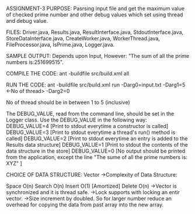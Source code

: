 
ASSIGNMENT-3
PURPOSE: Pasrsing input file and get the maximum value of checked prime number and other debug values which set using thread and debug value.

FILES: Driver.java, Results.java, ResultInterface.java, StdoutInterface.java, StoreDataInterface.java, CreateWorker.java, WorkerThread.java, FileProcessor.java, IsPrime.java, Logger.java.

SAMPLE OUTPUT: Depends upon Input, However:   ”The sum of all the prime numbers is:251699515".

COMPILE THE CODE: ant -buildfile src/build.xml all

RUN THE CODE: ant -buildfile src/build.xml run -Darg0=input.txt -Darg1=5 <-No of thread> -Darg2=0 <Debug Value>

No of thread should be in between 1 to 5 (inclusive)

The DEBUG_VALUE, read from the command line, should be set in the Logger class. 
Use the DEBUG_VALUE in the following way:
DEBUG_VALUE=4 [Print to stdout everytime a constructor is called] 
DEBUG_VALUE=3 [Print to stdout everytime a thread's run() method is called] 
DEBUG_VALUE=2 [Print to stdout everytime an entry is added to the Results data structure]
DEBUG_VALUE=1 [Print to stdout the contents of the data structure in the store] 
DEBUG_VALUE=0 [No output should be printed from the application, except the line "The sume of all the prime numbers is: XYZ" ]

CHOICE OF DATA STRUCTURE: Vector
->Complexity of Data Structure:
		
Space	O(n)
Search	O(n)
Insert	O(1) [Amortized]
Delete	O(n)
->Vector is synchronized and it is thread safe.
->Lock supports with locking an entir vector. 
->Size increment by doubled. So for larger number reduce an overhead for copying the data from past array into the new array.
